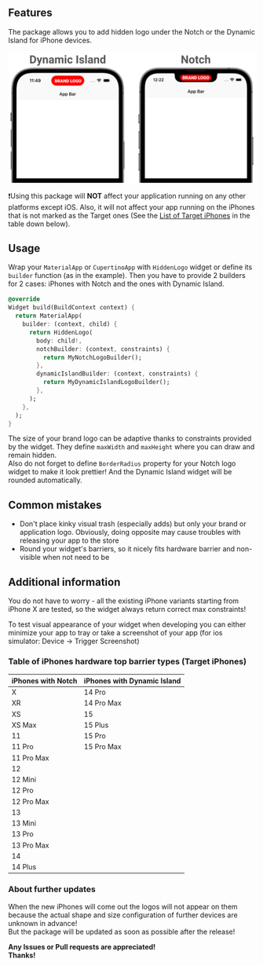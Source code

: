 ## Features

The package allows you to add hidden logo under the Notch or the Dynamic Island for iPhone devices.


![readme_welcome_image.png](readme_welcome_image.png)

❗Using this package will **NOT** affect your application running on any other 
platforms except iOS. Also, it will not affect your app running on the 
iPhones that is not marked as the Target ones 
(See the [List of Target iPhones](#table-of-iphones-hardware-top-barrier-types-target-iphones) 
in the table down below).

## Usage

Wrap your `MaterialApp` or `CupertinoApp` with `HiddenLogo` widget or define 
its `builder` function (as in the example). Then you have to provide 2 builders
for 2 cases: iPhones with Notch and the ones with Dynamic Island.

```dart
@override
Widget build(BuildContext context) {
  return MaterialApp(
    builder: (context, child) {
      return HiddenLogo(
        body: child!,
        notchBuilder: (context, constraints) {
          return MyNotchLogoBuilder();
        },
        dynamicIslandBuilder: (context, constraints) {
          return MyDynamicIslandLogoBuilder();
        },
      );
    },
  );
}
```

The size of your brand logo can be adaptive thanks to constraints provided 
by the widget. They define `maxWidth`
and `maxHeight` where you can draw and remain hidden.<br>
Also do not forget to define `BorderRadius` property for your Notch logo widget to make it look prettier! And the Dynamic Island widget will be rounded automatically.

## Common mistakes

- Don't place kinky visual trash (especially adds) but only your brand or 
application logo. Obviously, doing opposite may cause troubles with releasing
your app to the store
- Round your widget's barriers, so it nicely fits hardware barrier and 
non-visible when not need to be

## Additional information

You do not have to worry - all the existing iPhone variants starting from 
iPhone X are tested, so the widget always return correct max constraints!

To test visual appearance of your widget when developing you can either 
minimize your app to tray or take a screenshot of your app (for ios 
simulator: Device → Trigger Screenshot)

### Table of iPhones hardware top barrier types (Target iPhones)

| iPhones with Notch | iPhones with Dynamic Island |
|:-------------------|:----------------------------|
| X                  | 14 Pro                      |
| XR                 | 14 Pro Max                  |
| XS                 | 15                          |
| XS Max             | 15 Plus                     |
| 11                 | 15 Pro                      |
| 11 Pro             | 15 Pro Max                  |
| 11 Pro Max         |                             |
| 12                 |                             |
| 12 Mini            |                             |
| 12 Pro             |                             |
| 12 Pro Max         |                             |
| 13                 |                             |
| 13 Mini            |                             |
| 13 Pro             |                             |
| 13 Pro Max         |                             |
| 14                 |                             |
| 14 Plus            |                             |

### About further updates

When the new iPhones will come out the logos will not appear on them 
because the actual shape and size configuration of
further devices are unknown in advance!<br>
But the package will be updated as soon as possible after the release!

**Any Issues or Pull requests are appreciated!**<br>
**Thanks!**